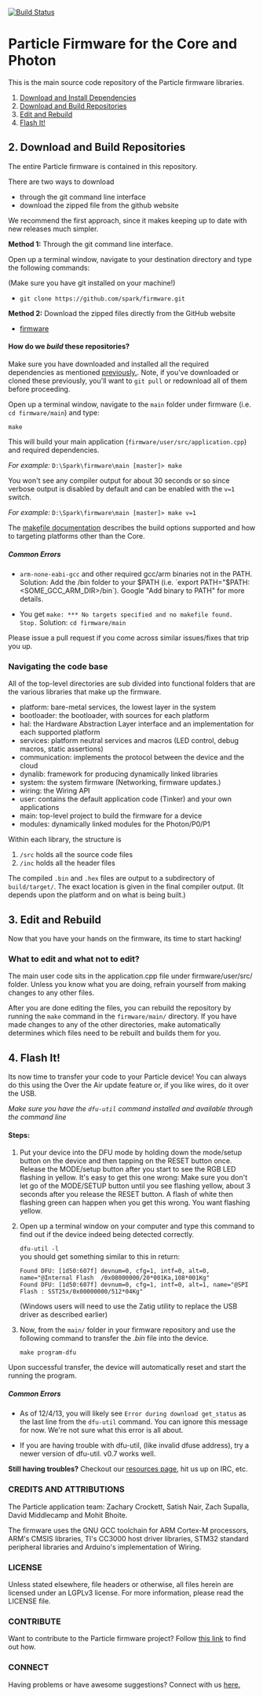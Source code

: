[![Build Status](https://travis-ci.org/spark/firmware.svg?branch=develop)](https://travis-ci.org/spark/firmware)

# Particle Firmware for the Core and Photon 

This is the main source code repository of the Particle firmware libraries.

1. [Download and Install Dependencies](docs/dependencies.md#1-download-and-install-dependencies)
2. [Download and Build Repositories](#2-download-and-build-repositories)
3. [Edit and Rebuild](#3-edit-and-rebuild)
4. [Flash It!](#4-flash-it)
 
## 2. Download and Build Repositories

The entire Particle firmware is contained in this repository.

There are two ways to download
- through the git command line interface
- download the zipped file from the github website

We recommend the first approach, since it makes keeping up to date with new releases
much simpler.

**Method 1:** Through the git command line interface.

Open up a terminal window, navigate to your destination directory and type the following commands:

(Make sure you have git installed on your machine!)

* `git clone https://github.com/spark/firmware.git`  

**Method 2:** Download the zipped files directly from the GitHub website

* [firmware](https://github.com/spark/firmware/archive/master.zip)

#### How do we *build* these repositories?

Make sure you have downloaded and installed all the required dependencies as mentioned [previously.](docs/dependencies.md#1-download-and-install-dependencies). 
Note, if you've downloaded or cloned these previously, you'll want to `git pull` or redownload all of them before proceeding.

Open up a terminal window, navigate to the `main` folder under firmware
(i.e. `cd firmware/main`) and type:

    make

This will build your main application (`firmware/user/src/application.cpp`) and required dependencies.

*For example:* `D:\Spark\firmware\main [master]> make`

You won't see any compiler output for about 30 seconds or so since verbose output is disabled by default and can be enabled with the `v=1` switch.

*For example:* `D:\Spark\firmware\main [master]> make v=1`

The [makefile documentation](docs/build.md) describes the build options supported and how to targeting platforms other than the Core.

##### Common Errors

* `arm-none-eabi-gcc` and other required gcc/arm binaries not in the PATH.
  Solution: Add the /bin folder to your $PATH (i.e. `export PATH="$PATH:<SOME_GCC_ARM_DIR>/bin`).
  Google "Add binary to PATH" for more details.

* You get `make: *** No targets specified and no makefile found.  Stop.`
  Solution: `cd firmware/main`

Please issue a pull request if you come across similar issues/fixes that trip you up.

### Navigating the code base

All of the top-level directories are sub divided into functional folders that are
the various libraries that make up the firmware.

- platform: bare-metal services, the lowest layer in the system
- bootloader: the bootloader, with sources for each platform
- hal: the Hardware Abstraction Layer interface and an implementation for each supported platform
- services: platform neutral services and macros (LED control, debug macros, static assertions)
- communication: implements the protocol between the device and the cloud
- dynalib: framework for producing dynamically linked libraries
- system: the system firmware (Networking, firmware updates.)
- wiring: the Wiring API
- user: contains the default application code (Tinker) and your own applications
- main: top-level project to build the firmware for a device
- modules: dynamically linked modules for the Photon/P0/P1

Within each library, the structure is 

1. `/src` holds all the source code files
2. `/inc` holds all the header files

The compiled `.bin` and `.hex` files are output to a subdirectory of `build/target/`.
The exact location is given in the final compiler output. (It depends upon the platform and on what is being built.)

## 3. Edit and Rebuild

Now that you have your hands on the firmware, its time to start hacking!

### What to edit and what not to edit?

The main user code sits in the application.cpp file under firmware/user/src/ folder. Unless you know what you are doing, refrain yourself from making changes to any other files.

After you are done editing the files, you can rebuild the repository by running the `make` command in the `firmware/main/` directory. 
If you have made changes to any of the other directories, make automatically determines which files need to be rebuilt and builds them for you.

## 4. Flash It!

Its now time to transfer your code to your Particle device! You can always do this using the Over the Air update feature or, if you like wires, do it over the USB.

*Make sure you have the `dfu-util` command installed and available through the command line*

#### Steps:
1. Put your device into the DFU mode by holding down the mode/setup button on the device and then tapping on the RESET button once. Release the MODE/setup button after you start to see the RGB LED flashing in yellow. 
It's easy to get this one wrong: Make sure you don't let go of the MODE/SETUP button until you see flashing yellow, about 3 seconds after you release the RESET button. 
A flash of white then flashing green can happen when you get this wrong. You want flashing yellow.

2. Open up a terminal window on your computer and type this command to find out if the device indeed being detected correctly. 

   `dfu-util -l`   
   you should get something similar to this in return:
   ```
   Found DFU: [1d50:607f] devnum=0, cfg=1, intf=0, alt=0, name="@Internal Flash  /0x08000000/20*001Ka,108*001Kg" 
   Found DFU: [1d50:607f] devnum=0, cfg=1, intf=0, alt=1, name="@SPI Flash : SST25x/0x00000000/512*04Kg"
   ```

   (Windows users will need to use the Zatig utility to replace the USB driver as described earlier)

3. Now, from the `main/` folder in your firmware repository and use the following command to transfer the *.bin* file into the device.
   ```
   make program-dfu
   ```

Upon successful transfer, the device will automatically reset and start the running the program.

##### Common Errors
* As of 12/4/13, you will likely see `Error during download get_status` as the last line from 
the `dfu-util` command. You can ignore this message for now.  We're not sure what this error is all about.

* If you are having trouble with dfu-util, (like invalid dfuse address), try a newer version of dfu-util. v0.7 works well.

**Still having troubles?** Checkout our [resources page](https://www.spark.io/resources), hit us up on IRC, etc.

### CREDITS AND ATTRIBUTIONS

The Particle application team: Zachary Crockett, Satish Nair, Zach Supalla, David Middlecamp and Mohit Bhoite.

The firmware uses the GNU GCC toolchain for ARM Cortex-M processors, ARM's CMSIS libraries, TI's CC3000 host driver libraries, STM32 standard peripheral libraries and Arduino's implementation of Wiring.

### LICENSE

Unless stated elsewhere, file headers or otherwise, all files herein are licensed under an LGPLv3 license. For more information, please read the LICENSE file.

### CONTRIBUTE

Want to contribute to the Particle firmware project? Follow [this link](http://spark.github.io/#contributions) to find out how.

### CONNECT

Having problems or have awesome suggestions? Connect with us [here.](https://community.particle.io/)
